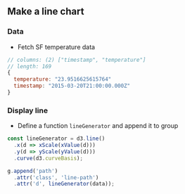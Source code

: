 ## Make a line chart
### Data
- Fetch SF temperature data
```js
// columns: (2) ["timestamp", "temperature"]
// length: 169
{
  temperature: "23.9516625615764"
  timestamp: "2015-03-20T21:00:00.000Z"
}
```

### Display line
- Define a function `lineGenerator` and append it to group
```js
const lineGenerator = d3.line()
  .x(d => xScale(xValue(d)))
  .y(d => yScale(yValue(d)))
  .curve(d3.curveBasis);

g.append('path')
  .attr('class', 'line-path')
  .attr('d', lineGenerator(data));
```